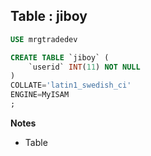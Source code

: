 Table : jiboy
-------------

```SQL
USE mrgtradedev

CREATE TABLE `jiboy` (
	`userid` INT(11) NOT NULL
)
COLLATE='latin1_swedish_ci'
ENGINE=MyISAM
;
```
__Notes__

+ Table